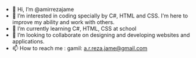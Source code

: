 - 👋 Hi, I’m @amirrezajame
- 👀 I’m interested in coding specially by C#, HTML and CSS. I'm here to improve my ability and work with others.
- 🌱 I’m currently learning C#, HTML, CSS at school
- 💞️ I’m looking to collaborate on designing and developing websites and applications.
- 📫 How to reach me : gamil: a.r.reza.jame@gmail.com 

<!---
amirrezajame/amirrezajame is a ✨ special ✨ repository because its `README.md` (this file) appears on your GitHub profile.
You can click the Preview link to take a look at your changes.
--->
